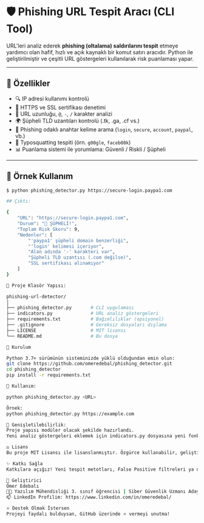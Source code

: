 # 🛡️ Phishing URL Tespit Aracı (CLI Tool)

URL'leri analiz ederek **phishing (oltalama) saldırılarını tespit** etmeye yardımcı olan hafif, hızlı ve açık kaynaklı bir komut satırı aracıdır. Python ile geliştirilmiştir ve çeşitli URL göstergeleri kullanılarak risk puanlaması yapar.

---

## 🚀 Özellikler

- 🔍 IP adresi kullanımı kontrolü
- 🔐 HTTPS ve SSL sertifikası denetimi
- 🔗 URL uzunluğu, `@`, `-`, `/` karakter analizi
- 🌍 Şüpheli TLD uzantıları kontrolü (.tk, .ga, .cf vs.)
- 📌 Phishing odaklı anahtar kelime arama (`login`, `secure`, `account`, `paypal`, vb.)
- 🧠 Typosquatting tespiti (örn. `g00gle`, `faceb00k`)
- 📊 Puanlama sistemi ile yorumlama: Güvenli / Riskli / Şüpheli

---

## 🧪 Örnek Kullanım

```bash
$ python phishing_detector.py https://secure-login.paypa1.com

## Çıktı:

{
    "URL": "https://secure-login.paypa1.com",
    "Durum": "🚨 ŞÜPHELİ!",
    "Toplam Risk Skoru": 9,
    "Nedenler": [
        "'paypa1' şüpheli domain benzerliği",
        "'login' kelimesi içeriyor",
        "Alan adında '-' karakteri var",
        "Şüpheli TLD uzantısı (.com değilse)",
        "SSL sertifikası alınamıyor"
    ]
}

📁 Proje Klasör Yapısı:

phishing-url-detector/
│
├── phishing_detector.py       # CLI uygulaması
├── indicators.py              # URL analiz göstergeleri
├── requirements.txt           # Bağımlılıklar (opsiyonel)
├── .gitignore                 # Gereksiz dosyaları dışlama
├── LICENSE                    # MIT lisansı
└── README.md                  # Bu dosya

🔧 Kurulum

Python 3.7+ sürümünün sisteminizde yüklü olduğundan emin olun:
git clone https://github.com/omeredebal/phishing_detector.git
cd phishing_detector
pip install -r requirements.txt

📌 Kullanım:

python phishing_detector.py <URL>

Örnek:
python phishing_detector.py https://example.com

🧠 Genişletilebilirlik:
Proje yapısı modüler olacak şekilde hazırlandı.
Yeni analiz göstergeleri eklemek için indicators.py dosyasına yeni fonksiyonlar yazabilir, phishing_detector.py dosyasına entegre edebilirsiniz.

⚖️ Lisans
Bu proje MIT Lisansı ile lisanslanmıştır. Özgürce kullanabilir, geliştirebilir ve paylaşabilirsiniz.

✨ Katkı Sağla
Katkılara açığız! Yeni tespit metotları, False Positive filtreleri ya da arayüz geliştirmeleri için pull request gönderebilirsiniz.

🙌 Geliştirici
Ömer Edebalı
👨‍💻 Yazılım Mühendisliği 3. sınıf öğrencisi | Siber Güvenlik Uzmanı Adayı
📫 LinkedIn Profilim: https://www.linkedin.com/in/omeredebal/

⭐ Destek Olmak İstersen
Projeyi faydalı bulduysan, GitHub üzerinde ⭐ vermeyi unutma!
